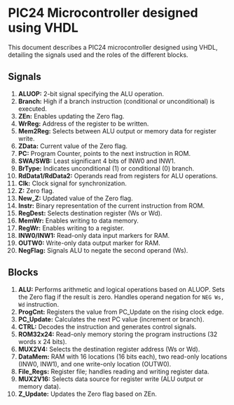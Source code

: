 # PIC24 Microcontroller designed using VHDL

This document describes a PIC24 microcontroller designed using VHDL, detailing the signals used and the roles of the different blocks.

## Signals

1.  **ALUOP:** 2-bit signal specifying the ALU operation.
2.  **Branch:** High if a branch instruction (conditional or unconditional) is executed.
3.  **ZEn:** Enables updating the Zero flag.
4.  **WrReg:**  Address of the register to be written.
5.  **Mem2Reg:** Selects between ALU output or memory data for register write.
6.  **ZData:** Current value of the Zero flag.
7.  **PC:** Program Counter, points to the next instruction in ROM.
8.  **SWA/SWB:** Least significant 4 bits of INW0 and INW1.
9.  **BrType:**  Indicates unconditional (1) or conditional (0) branch.
10. **RdData1/RdData2:**  Operands read from registers for ALU operations.
11. **Clk:** Clock signal for synchronization.
12. **Z:** Zero flag.
13. **New_Z:** Updated value of the Zero flag.
14. **Instr:** Binary representation of the current instruction from ROM.
15. **RegDest:**  Selects destination register (Ws or Wd).
16. **MemWr:** Enables writing to data memory.
17. **RegWr:** Enables writing to a register.
18. **INW0/INW1:** Read-only data input markers for RAM.
19. **OUTW0:** Write-only data output marker for RAM.
20. **NegFlag:**  Signals ALU to negate the second operand (Ws).

## Blocks

1.  **ALU:** Performs arithmetic and logical operations based on ALUOP. Sets the Zero flag if the result is zero.  Handles operand negation for `NEG Ws, Wd` instruction.
2.  **ProgCnt:**  Registers the value from PC_Update on the rising clock edge.
3.  **PC_Update:**  Calculates the next PC value (increment or branch).
4.  **CTRL:**  Decodes the instruction and generates control signals.
5.  **ROM32x24:**  Read-only memory storing the program instructions (32 words x 24 bits).
6.  **MUX2V4:**  Selects the destination register address (Ws or Wd).
7.  **DataMem:**  RAM with 16 locations (16 bits each), two read-only locations (INW0, INW1), and one write-only location (OUTW0).
8.  **File_Regs:**  Register file; handles reading and writing register data.
9.  **MUX2V16:**  Selects data source for register write (ALU output or memory data).
10. **Z_Update:**  Updates the Zero flag based on ZEn.
